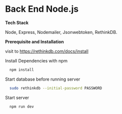 # Back End Node.js

**Tech Stack**

Node, Express, Nodemailer, Jsonwebtoken, RethinkDB.



**Prerequisite and Installation**

visit to https://rethinkdb.com/docs/install

Install Dependencies with npm

```bash
  npm install
```
Start database before running server
```bash
  sudo rethinkdb --initial-password PASSWORD
``` 
Start server
```bash
  npm run dev
``` 

